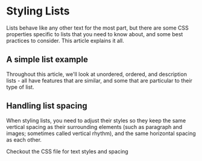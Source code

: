 # Styling Lists #
Lists behave like any other text for the most part, but there are some CSS properties specific to lists that you need to know about, and some best practices to consider. This article explains it all.

## A simple list example ##
Throughout this article, we'll look at unordered, ordered, and description lists - all have features that are similar, and some that are particular to their type of list.

## Handling list spacing ##
When styling lists, you need to adjust their styles so they keep the same vertical spacing as their surrounding elements (such as paragraph and images; sometimes called vertical rhythm), and the same horizontal spacing as each other.

Checkout the CSS file for text styles and spacing